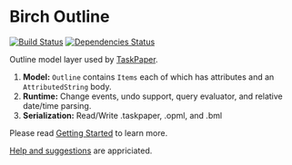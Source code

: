 # Birch Outline

[![Build Status](https://travis-ci.org/jessegrosjean/birch-outline.svg?branch=master)](https://travis-ci.org/jessegrosjean/birch-outline) [![Dependencies Status](https://david-dm.org/jessegrosjean/birch-outline.svg)](https://david-dm.org/jessegrosjean/birch-outline.svg)

Outline model layer used by [TaskPaper](https://www.taskpaper.com).

1. **Model:** `Outline` contains `Items` each of which has attributes and an `AttributedString` body.
2. **Runtime:** Change events, undo support, query evaluator, and relative date/time parsing.
3. **Serialization:** Read/Write .taskpaper, .opml, and .bml

Please read [Getting Started](./doc/getting-started.md) to learn more.

[Help and suggestions](./doc/contributing.md) are appriciated.
